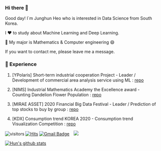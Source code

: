 ### Hi there 👋

Good day! I`m Junghun Heo who is interested in Data Science from South Korea.

I ❤️ to study about Machine Learning and Deep Learning.   

💪 My major is Mathematics & Computer engineering 😄

If you want to contact me, please leave me a message.

### 💫 Experience

1. [YPolaris] Short-term industrial cooperation Project - Leader / Development of commercial area analysis service using ML : [repo](https://github.com/herjh0405/Project/tree/master/Project4_YPolaris_%EC%83%81%EA%B6%8C%EB%B6%84%EC%84%9D%EC%84%9C%EB%B9%84%EC%8A%A4_(%EA%B8%B0%ED%98%B8%2C%20%EA%B0%80%EC%98%81%2C%20%EB%8B%A4%EB%AF%B8))

2. [NIMS] Industrial Mathematics Academy the Excellence award - Counting Dandelion Flower Population : [repo](https://github.com/herjh0405/Project/tree/master/Project5_NIMS(%EB%AF%BC%EB%93%A4%EB%A0%88%EA%BD%83%20%EA%B0%9C%EC%B2%B4%20%EC%88%98%20%EC%84%B8%EA%B8%B0))

3. [MIRAE ASSET] 2020 Financial Big Data Festival - Leader / Prediction of top stocks to buy by group : [repo](https://github.com/herjh0405/Project/tree/master/Project2_%EB%AF%B8%EB%9E%98%EC%97%90%EC%85%8B%EB%8C%80%EC%9A%B0_%EC%A3%BC%EC%8B%9D%EB%A7%A4%EB%A7%A4%20%EA%B3%A0%EA%B0%9D%EC%88%98%20%EC%98%88%EC%B8%A1(%EC%84%B1%EC%9D%B5%2C%20%EC%84%B1%ED%9B%88))

4. [KDX] Consumption trend KOREA 2020 - Consumption trend Visualization Competition : [repo](https://github.com/herjh0405/Project/tree/master/Project3_KDX_%EC%86%8C%EB%B9%84%ED%8A%B8%EB%A0%8C%EB%93%9C_%EC%8B%9C%EA%B0%81%ED%99%94_(%EC%84%B1%ED%9B%88%2C%20%EB%8F%99%ED%98%84%2C%20%EC%97%B0%EC%A7%84))

![visitors](https://visitor-badge.glitch.me/badge?page_id=herjh0405.visitor-badge)
 [![Hits](https://hits.seeyoufarm.com/api/count/incr/badge.svg?url=https%3A%2F%2Fgithub.com%2Fherjh0405&count_bg=%2379C83D&title_bg=%23555555&icon=&icon_color=%23E7E7E7&title=hits&edge_flat=false)](https://hits.seeyoufarm.com)
 [![Gmail Badge](https://img.shields.io/badge/Gmail-d14836?style=flat-square&logo=Gmail&logoColor=white&link=mailto:herjh0405@gmail.com)](mailto:herjh0405@gmail.com)
<a href="https://instagram.com/alpox.dev">
    <img 
        src="http://img.shields.io/badge/-Instagram-black?style=flat&logo=Instagram&link=https://www.instagram.com/hun._.jung/"
        style="height : auto; margin-left : 10px; margin-right : 10px;"/>
</a>

[![Hun's github stats](https://github-readme-stats.vercel.app/api?username=herjh0405&count_private=true&show_icons=true&theme=ayu-mirage)](https://github.com/anuraghazra/github-readme-stats)



<!--
**herjh0405/herjh0405** is a ✨ _special_ ✨ repository because its `README.md` (this file) appears on your GitHub profile.

Here are some ideas to get you started:

- 🔭 I’m currently working on ...
- 🌱 I’m currently learning ...
- 👯 I’m looking to collaborate on ...
- 🤔 I’m looking for help with ...
- 💬 Ask me about ...
- 📫 How to reach me: ...
- 😄 Pronouns: ...
- ⚡ Fun fact: ...
-->

